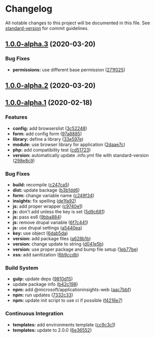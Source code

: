 # Changelog

All notable changes to this project will be documented in this file. See [standard-version](https://github.com/conventional-changelog/standard-version) for commit guidelines.

## [1.0.0-alpha.3](https://git.drupalcode.org/project/azure_appinsights/compare/v1.0.0-alpha.2...v1.0.0-alpha.3) (2020-03-20)


### Bug Fixes

* **permissions:** use different base permission ([271f025](https://git.drupalcode.org/project/azure_appinsights/commit/271f025ff62179049f3a627979b0cb6aee17463e))

## [1.0.0-alpha.2](https://git.drupalcode.org/project/azure_appinsights/compare/v1.0.0-alpha.1...v1.0.0-alpha.2) (2020-03-20)

## [1.0.0-alpha.1](https://git.drupalcode.org/project/azure_appinsights/compare/v1.0.0...v1.0.0-alpha.1) (2020-02-18)


### Features

* **config:** add browserslist ([3c52248](https://git.drupalcode.org/project/azure_appinsights/commit/3c52248921b36799638a64b8b831161f90e7483e))
* **form:** add config form ([97a8885](https://git.drupalcode.org/project/azure_appinsights/commit/97a8885b1b76e2442ed85e51c916d1d53e7212cf))
* **library:** define a library ([33e597e](https://git.drupalcode.org/project/azure_appinsights/commit/33e597e21bef92a1ebc04a7521775ca8eb190918))
* **module:** use browser library for application ([2daae7c](https://git.drupalcode.org/project/azure_appinsights/commit/2daae7cdb3d266c96b0c9c7c331cdc3383c5b0ff))
* **php:** add compatibility test ([cd51723](https://git.drupalcode.org/project/azure_appinsights/commit/cd51723d4b6a5b3567bbd03326612a420b8a78b5))
* **version:** automatically update .info.yml file with standard-version ([298e8c9](https://git.drupalcode.org/project/azure_appinsights/commit/298e8c90b9145f24297e785fe5282991075b5a0d))


### Bug Fixes

* **build:** recompile ([c247ca5](https://git.drupalcode.org/project/azure_appinsights/commit/c247ca5a2c88de60771e52ed483cd8edc26925e3))
* **dist:** update backage ([b3b1dd6](https://git.drupalcode.org/project/azure_appinsights/commit/b3b1dd6f7f5530787546a8d6e4917a45935c35d0))
* **form:** change variable name ([c249f34](https://git.drupalcode.org/project/azure_appinsights/commit/c249f34641fb44ab72b2fdb9e3f9deffd7938b14))
* **insights:** fix spelling ([de1fa92](https://git.drupalcode.org/project/azure_appinsights/commit/de1fa92d791c939ed115268fb5cf19af3c8205d3))
* **js:** add proper wrapper ([c9740e1](https://git.drupalcode.org/project/azure_appinsights/commit/c9740e1b8a0a8f5c70a0999023b5f3fd5a5c47c1))
* **js:** don't add unless the key is set ([5d9c681](https://git.drupalcode.org/project/azure_appinsights/commit/5d9c681ecdd58a9bd279fb82b28c2303877db806))
* **js:** pass es6 ([9bba884](https://git.drupalcode.org/project/azure_appinsights/commit/9bba8845bafc75d5a4af4c029e9369c4e0e5725d))
* **js:** remove drupal variable ([6f7c441](https://git.drupalcode.org/project/azure_appinsights/commit/6f7c441a3cb49a89c2576e2096fe9a2cc48ef301))
* **js:** use drupal settings ([a5440ea](https://git.drupalcode.org/project/azure_appinsights/commit/a5440eaab78887b42dcb094d117d9d6438b1288c))
* **key:** use object ([6dab5da](https://git.drupalcode.org/project/azure_appinsights/commit/6dab5daeae81111ba39efe025d7ff33708f8298f))
* **version:** add package files ([a628b1b](https://git.drupalcode.org/project/azure_appinsights/commit/a628b1b1af2951dc603fc2f2729768df4a3daf03))
* **version:** change update to string ([d041e5b](https://git.drupalcode.org/project/azure_appinsights/commit/d041e5bc85a521c7a9949079907f356339a730f7))
* **version:** use proper package and bump file setup ([1eb77be](https://git.drupalcode.org/project/azure_appinsights/commit/1eb77be95a4feb1066c50e69f006d010a1d4be81))
* **xss:** add sanitization ([6b9ccdb](https://git.drupalcode.org/project/azure_appinsights/commit/6b9ccdbe01eb7221c13e8656b5d4df110be9e83c))


### Build System

* **gulp:** update deps ([9810d15](https://git.drupalcode.org/project/azure_appinsights/commit/9810d15f9e3a72ed28e31721df135fbb9665076f))
* update package info ([b42c198](https://git.drupalcode.org/project/azure_appinsights/commit/b42c19874b73a85767af8fc86b63737d0dd67e1f))
* **npm:** add @microsoft/applicationinsights-web ([aac7bbf](https://git.drupalcode.org/project/azure_appinsights/commit/aac7bbf6a1f16b9b749a0356c1444e5e188b57f4))
* **npm:** run updates ([7332c33](https://git.drupalcode.org/project/azure_appinsights/commit/7332c339dea67ba1e2a7eb31179183e358658d22))
* **npm:** update init script to use ci if possible ([f4216e7](https://git.drupalcode.org/project/azure_appinsights/commit/f4216e7aee307bddbce266a9abefacb5cc6a4c2d))


### Continuous Integration

* **templates:** add environments template ([cc9c3c1](https://git.drupalcode.org/project/azure_appinsights/commit/cc9c3c1eb674bd3654ac4318376a3bb05811bfad))
* **templates:** update to 2.0.0 ([6e36552](https://git.drupalcode.org/project/azure_appinsights/commit/6e365520a396df63a6a413627cf795eae4a29a1d))
